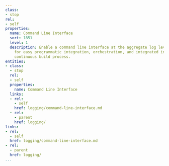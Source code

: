 ```yaml
---
class:
- stop
rel:
- self
properties:
  name: Command Line Interface
  sort: 1851
  level: 1
  description: Enable a command line interface at the aggregate log level, allowing
    for easy programmatic integration, orchestration, and integrated into the larger
    continuous build process.
entities:
- class:
  - stop
  rel:
  - self
  properties:
    name: Command Line Interface
  links:
  - rel:
    - self
    href: logging/command-line-interface.md
  - rel:
    - parent
    href: logging/
links:
- rel:
  - self
  href: logging/command-line-interface.md
- rel:
  - parent
  href: logging/
...
```

